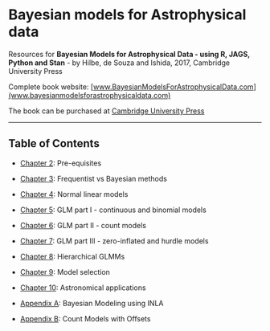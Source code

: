 # Bayesian models for Astrophysical data

Resources for **Bayesian Models for Astrophysical Data - using R, JAGS, Python and Stan** - by Hilbe, de Souza and Ishida, 2017, Cambridge University Press

Complete book website: [www.BayesianModelsForAstrophysicalData.com](www.bayesianmodelsforastrophysicaldata.com)

The book can be purchased at [Cambridge University Press](https://www.cambridge.org/core/books/bayesian-models-for-astrophysical-data/A521B3BB3A2E1621EE1B907E87207218)

------------------------------------------
## Table of Contents  ##


* [Chapter 2](https://github.com/astrobayes/BMAD/tree/master/chapter_2): Pre-equisites  

* [Chapter 3](https://github.com/astrobayes/BMAD/tree/master/chapter_3): Frequentist vs Bayesian methods  

* [Chapter 4](https://github.com/astrobayes/BMAD/tree/master/chapter_4): Normal linear models  

* [Chapter 5](https://github.com/astrobayes/BMAD/tree/master/chapter_5): GLM part I - continuous and binomial models  

* [Chapter 6](https://github.com/astrobayes/BMAD/tree/master/chapter_6): GLM part II - count models  

* [Chapter 7](https://github.com/astrobayes/BMAD/tree/master/chapter_7): GLM part III - zero-inflated and hurdle models  

* [Chapter 8](https://github.com/astrobayes/BMAD/tree/master/chapter_8): Hierarchical GLMMs  

* [Chapter 9](https://github.com/astrobayes/BMAD/tree/master/chapter_9): Model selection  

* [Chapter 10](https://github.com/astrobayes/BMAD/tree/master/chapter_10): Astronomical applications  

* [Appendix A](https://github.com/astrobayes/BMAD/tree/master/appendix_A): Bayesian Modeling using INLA  

* [Appendix B](https://github.com/astrobayes/BMAD/tree/master/appendix_B): Count Models with Offsets
